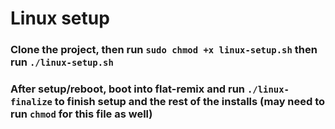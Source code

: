 # Linux setup

### Clone the project, then run `sudo chmod +x linux-setup.sh` then run `./linux-setup.sh`

### After setup/reboot, boot into flat-remix and run `./linux-finalize` to finish setup and the rest of the installs (may need to run `chmod` for this file as well)
